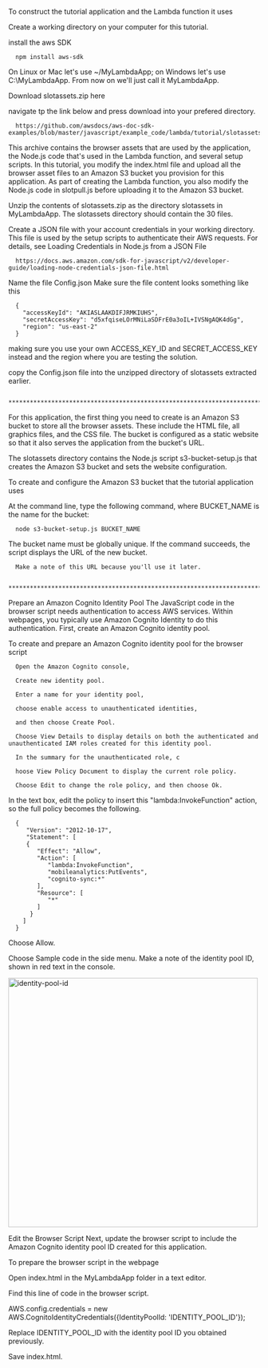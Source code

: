 To construct the tutorial application and the Lambda function it uses

Create a working directory on your computer for this tutorial.

install the aws SDK 

      npm install aws-sdk
      
On Linux or Mac let's use ~/MyLambdaApp; on Windows let's use C:\MyLambdaApp. From now on we'll just call it MyLambdaApp.

Download slotassets.zip here

navigate tp the link below and press download into your prefered directory.
      
      https://github.com/awsdocs/aws-doc-sdk-examples/blob/master/javascript/example_code/lambda/tutorial/slotassets.zip

This archive contains the browser assets that are used by the application, the Node.js code that's used in the Lambda function, and several setup scripts. In this tutorial, you modify the index.html file and upload all the browser asset files to an Amazon S3 bucket you provision for this application. As part of creating the Lambda function, you also modify the Node.js code in slotpull.js before uploading it to the Amazon S3 bucket.

Unzip the contents of slotassets.zip as the directory slotassets in MyLambdaApp. The slotassets directory should contain the 30 files.

Create a JSON file with your account credentials in your working directory. This file is used by the setup scripts to authenticate their AWS requests. For details, see Loading Credentials in Node.js from a JSON File

      https://docs.aws.amazon.com/sdk-for-javascript/v2/developer-guide/loading-node-credentials-json-file.html
  
Name the file Config.json 
Make sure the file content looks something like this

      {
        "accessKeyId": "AKIASLAAKDIFJRMKIUHS",
        "secretAccessKey": "d5xfqiseLOrMNiLaSDFrE0a3oIL+IVSNgAQK4dGg",
        "region": "us-east-2"
      }

making sure you use your own ACCESS_KEY_ID and SECRET_ACCESS_KEY instead and the region where you are testing the solution.

copy the Config.json file into the unzipped directory of slotassets extracted earlier.


      ****************************************************************************************************

For this application, the first thing you need to create is an Amazon S3 bucket to store all the browser assets. These include the HTML file, all graphics files, and the CSS file. The bucket is configured as a static website so that it also serves the application from the bucket's URL.

The slotassets directory contains the Node.js script s3-bucket-setup.js that creates the Amazon S3 bucket and sets the website configuration.

To create and configure the Amazon S3 bucket that the tutorial application uses

At the command line, type the following command, where BUCKET_NAME is the name for the bucket:

      node s3-bucket-setup.js BUCKET_NAME

The bucket name must be globally unique. If the command succeeds, the script displays the URL of the new bucket. 

      Make a note of this URL because you'll use it later.

      ******************************************************************************************************
 
Prepare an Amazon Cognito Identity Pool
The JavaScript code in the browser script needs authentication to access AWS services. Within webpages, you typically use Amazon Cognito Identity to do this authentication. First, create an Amazon Cognito identity pool.

To create and prepare an Amazon Cognito identity pool for the browser script

      Open the Amazon Cognito console, 

      Create new identity pool.

      Enter a name for your identity pool, 

      choose enable access to unauthenticated identities, 

      and then choose Create Pool.

      Choose View Details to display details on both the authenticated and unauthenticated IAM roles created for this identity pool.

      In the summary for the unauthenticated role, c

      hoose View Policy Document to display the current role policy.

      Choose Edit to change the role policy, and then choose Ok.

In the text box, edit the policy to insert this "lambda:InvokeFunction" action, so the full policy becomes the following.

      {
         "Version": "2012-10-17",
         "Statement": [
         {
            "Effect": "Allow",
            "Action": [
               "lambda:InvokeFunction",
               "mobileanalytics:PutEvents",
               "cognito-sync:*"
            ],
            "Resource": [
               "*"
            ]
          }
        ]
      }
Choose Allow.

Choose Sample code in the side menu. Make a note of the identity pool ID, shown in red text in the console.

<img width="500" alt="identity-pool-id" src="https://user-images.githubusercontent.com/14894918/114202944-5f513600-9960-11eb-8a45-1d91d4bbbb92.png">


                    
Edit the Browser Script
Next, update the browser script to include the Amazon Cognito identity pool ID created for this application.

To prepare the browser script in the webpage

Open index.html in the MyLambdaApp folder in a text editor.

Find this line of code in the browser script.

AWS.config.credentials = new AWS.CognitoIdentityCredentials({IdentityPoolId: 'IDENTITY_POOL_ID'});

Replace IDENTITY_POOL_ID with the identity pool ID you obtained previously.

Save index.html.
